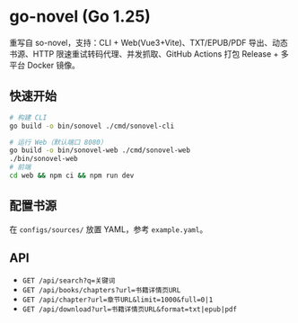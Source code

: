 # go-novel (Go 1.25)

重写自 so-novel，支持：CLI + Web(Vue3+Vite)、TXT/EPUB/PDF 导出、动态书源、HTTP 限速重试转码代理、并发抓取、GitHub Actions 打包 Release + 多平台 Docker 镜像。

## 快速开始

```bash
# 构建 CLI
go build -o bin/sonovel ./cmd/sonovel-cli

# 运行 Web（默认端口 8080）
go build -o bin/sonovel-web ./cmd/sonovel-web
./bin/sonovel-web
# 前端
cd web && npm ci && npm run dev
```

## 配置书源

在 `configs/sources/` 放置 YAML，参考 `example.yaml`。

## API
- `GET /api/search?q=关键词`
- `GET /api/books/chapters?url=书籍详情页URL`
- `GET /api/chapter?url=章节URL&limit=1000&full=0|1`
- `GET /api/download?url=书籍详情页URL&format=txt|epub|pdf`
